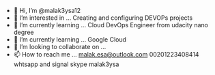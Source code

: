- 👋 Hi, I’m @malak3ysa12
- 👀 I’m interested in ... Creating and configuring DEVOPs projects
- 🌱 I’m currently learning ... Cloud DevOps Engineer from udacity nano degree
- 🌱 I’m currently learning ... Google Cloud 
- 💞️ I’m looking to collaborate on ...
- 📫 How to reach me ...
malak.esa@outlook.com
00201223408414 whtsapp and signal 
skype malak3ysa


<!---
malak3ysa12/malak3ysa12 is a ✨ special ✨ repository because its `README.md` (this file) appears on your GitHub profile.
You can click the Preview link to take a look at your changes.
--->
